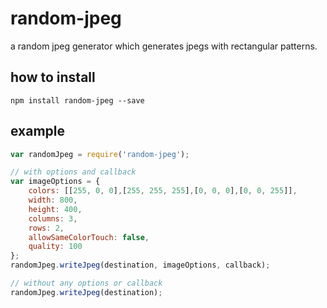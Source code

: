 # random-jpeg
a random jpeg generator which generates jpegs with
rectangular patterns.

## how to install

```
npm install random-jpeg --save
```


## example

```javascript
var randomJpeg = require('random-jpeg');

// with options and callback
var imageOptions = {
    colors: [[255, 0, 0],[255, 255, 255],[0, 0, 0],[0, 0, 255]],
    width: 800,
    height: 400,
    columns: 3,
    rows: 2,
    allowSameColorTouch: false,
    quality: 100
};
randomJpeg.writeJpeg(destination, imageOptions, callback);

// without any options or callback
randomJpeg.writeJpeg(destination);
```
